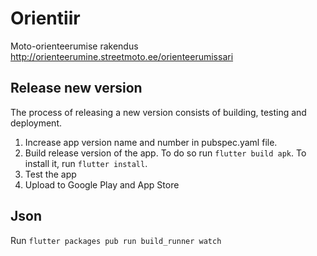 # Orientiir

Moto-orienteerumise rakendus
<http://orienteerumine.streetmoto.ee/orienteerumissari>

## Release new version

The process of releasing a new version consists of building, testing and deployment.

1. Increase app version name and number in pubspec.yaml file.
2. Build release version of the app. To do so run `flutter build apk`. To install it, run `flutter install`.
3. Test the app 
4. Upload to Google Play and App Store

## Json

Run `flutter packages pub run build_runner watch`
